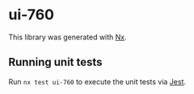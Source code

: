 # ui-760

This library was generated with [Nx](https://nx.dev).

## Running unit tests

Run `nx test ui-760` to execute the unit tests via [Jest](https://jestjs.io).
